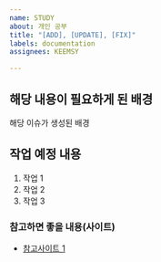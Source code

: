 ```yaml
---
name: STUDY
about: 개인 공부
title: "[ADD], [UPDATE], [FIX]"
labels: documentation
assignees: KEEMSY

---
```


## 해당 내용이 필요하게 된 배경
해당 이슈가 생성된 배경

## 작업 예정 내용
1. 작업 1
2. 작업 2
3. 작업 3

### **참고하면 좋을 내용(사이트)**
- [참고사이트 1]()
